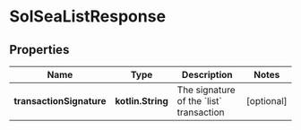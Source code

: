 
# SolSeaListResponse

## Properties
Name | Type | Description | Notes
------------ | ------------- | ------------- | -------------
**transactionSignature** | **kotlin.String** | The signature of the &#x60;list&#x60; transaction  |  [optional]



